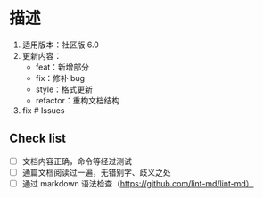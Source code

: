 # 描述

1. 适用版本：社区版 6.0
2. 更新内容：
    - feat：新增部分
    - fix：修补 bug
    - style：格式更新
    - refactor：重构文档结构
3. fix # Issues

## Check list

- [ ] 文档内容正确，命令等经过测试
- [ ] 通篇文档阅读过一遍，无错别字、歧义之处
- [ ] 通过 markdown 语法检查（https://github.com/lint-md/lint-md）
